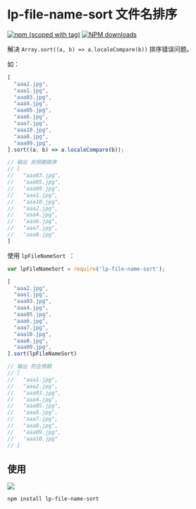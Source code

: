 # lp-file-name-sort 文件名排序


[![npm (scoped with tag)](https://img.shields.io/npm/v/lp-file-name-sort.svg)](https://npmjs.com/package/lp-file-name-sort)
[![NPM downloads](https://img.shields.io/npm/dm/lp-file-name-sort.svg)](https://npmjs.com/package/lp-file-name-sort)

解决 `Array.sort((a, b) => a.localeCompare(b))` 排序错误问题。

如：

```js
[
  "aaa2.jpg",
  "aaa1.jpg",
  "aaa03.jpg",
  "aaa4.jpg",
  "aaa05.jpg",
  "aaa6.jpg",
  "aaa7.jpg",
  "aaa10.jpg",
  "aaa8.jpg",
  "aaa09.jpg",
].sort((a, b) => a.localeCompare(b));

// 输出 非预期排序
// [
//   "aaa03.jpg",
//   "aaa05.jpg",
//   "aaa09.jpg",
//   "aaa1.jpg",
//   "aaa10.jpg",
//   "aaa2.jpg",
//   "aaa4.jpg",
//   "aaa6.jpg",
//   "aaa7.jpg",
//   "aaa8.jpg"
]
```

使用 `lpFileNameSort `：

```js
var lpFileNameSort = require('lp-file-name-sort');

[
  "aaa2.jpg",
  "aaa1.jpg",
  "aaa03.jpg",
  "aaa4.jpg",
  "aaa05.jpg",
  "aaa6.jpg",
  "aaa7.jpg",
  "aaa10.jpg",
  "aaa8.jpg",
  "aaa09.jpg",
].sort(lpFileNameSort)

// 输出 符合预期
// [
//   "aaa1.jpg",
//   "aaa2.jpg",
//   "aaa03.jpg",
//   "aaa4.jpg",
//   "aaa05.jpg",
//   "aaa6.jpg",
//   "aaa7.jpg",
//   "aaa8.jpg",
//   "aaa09.jpg",
//   "aaa10.jpg"
// ]
```

## 使用


[![](https://nodei.co/npm/lp-file-name-sort.png)](https://npmjs.com/package/lp-file-name-sort)

```
npm install lp-file-name-sort
```

